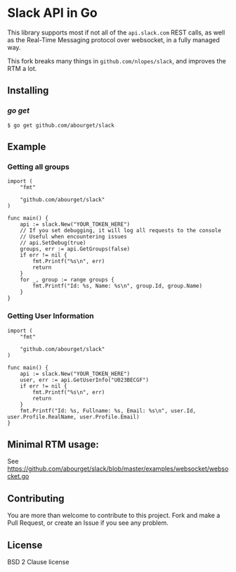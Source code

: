 Slack API in Go
===============

This library supports most if not all of the `api.slack.com` REST
calls, as well as the Real-Time Messaging protocol over websocket, in
a fully managed way.

This fork breaks many things in `github.com/nlopes/slack`, and
improves the RTM a lot.


## Installing

### *go get*

    $ go get github.com/abourget/slack

## Example

### Getting all groups

    import (
		"fmt"

		"github.com/abourget/slack"
	)

    func main() {
		api := slack.New("YOUR_TOKEN_HERE")
		// If you set debugging, it will log all requests to the console
		// Useful when encountering issues
		// api.SetDebug(true)
		groups, err := api.GetGroups(false)
		if err != nil {
			fmt.Printf("%s\n", err)
			return
		}
		for _, group := range groups {
			fmt.Printf("Id: %s, Name: %s\n", group.Id, group.Name)
		}
	}

### Getting User Information

    import (
	    "fmt"

	    "github.com/abourget/slack"
    )

    func main() {
	    api := slack.New("YOUR_TOKEN_HERE")
	    user, err := api.GetUserInfo("U023BECGF")
	    if err != nil {
		    fmt.Printf("%s\n", err)
		    return
	    }
	    fmt.Printf("Id: %s, Fullname: %s, Email: %s\n", user.Id, user.Profile.RealName, user.Profile.Email)
    }

## Minimal RTM usage:

See https://github.com/abourget/slack/blob/master/examples/websocket/websocket.go


## Contributing

You are more than welcome to contribute to this project.  Fork and
make a Pull Request, or create an Issue if you see any problem.

## License

BSD 2 Clause license
